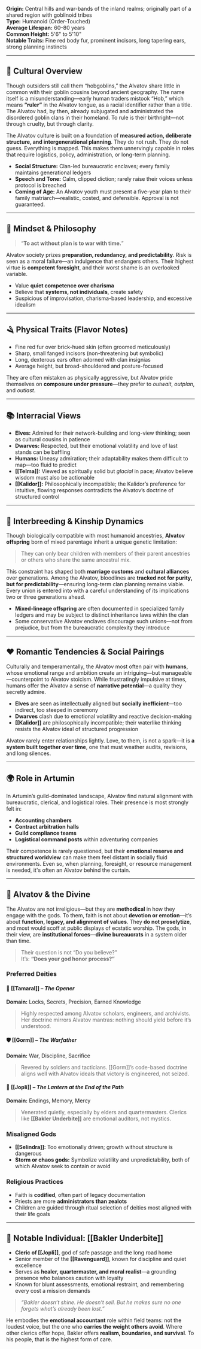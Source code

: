 **Origin:** Central hills and war-bands of the inland realms; originally part of a shared region with goblinoid tribes  
**Type:** Humanoid (Order-Touched)  
**Average Lifespan:** 60–80 years  
**Common Height:** 5'6" to 5'10"  
**Notable Traits:** Fine red body fur, prominent incisors, long tapering ears, strong planning instincts

---

## 🧱 Cultural Overview

Though outsiders still call them “hobgoblins,” the Alvatov share little in common with their goblin cousins beyond ancient geography. The name itself is a misunderstanding—early human traders mistook “Hob,” which means **“ruler”** in the Alvatov tongue, as a racial identifier rather than a title. The Alvatov had, by then, already subjugated and administrated the disordered goblin clans in their homeland. To rule is their birthright—not through cruelty, but through clarity.

The Alvatov culture is built on a foundation of **measured action, deliberate structure, and intergenerational planning**. They do not rush. They do not guess. Everything is mapped. This makes them unnervingly capable in roles that require logistics, policy, administration, or long-term planning.

- **Social Structure:** Clan-led bureaucratic enclaves; every family maintains generational ledgers
- **Speech and Tone:** Calm, clipped diction; rarely raise their voices unless protocol is breached
- **Coming of Age:** An Alvatov youth must present a five-year plan to their family matriarch—realistic, costed, and defensible. Approval is not guaranteed.

---

## 🧠 Mindset & Philosophy

> “**To act without plan is to war with time.**”

Alvatov society prizes **preparation, redundancy, and predictability**. Risk is seen as a moral failure—an indulgence that endangers others. Their highest virtue is **competent foresight**, and their worst shame is an overlooked variable.

- Value **quiet competence over charisma**
- Believe that **systems, not individuals**, create safety
- Suspicious of improvisation, charisma-based leadership, and excessive idealism

---

## 🪒 Physical Traits (Flavor Notes)

- Fine red fur over brick-hued skin (often groomed meticulously)
- Sharp, small fanged incisors (non-threatening but symbolic)
- Long, dexterous ears often adorned with clan insignias
- Average height, but broad-shouldered and posture-focused

They are often mistaken as physically aggressive, but Alvatov pride themselves on **composure under pressure**—they prefer to _outwait_, _outplan_, and _outlast_.

---

## 📚 Interracial Views

- **Elves:** Admired for their network-building and long-view thinking; seen as cultural cousins in patience
- **Dwarves:** Respected, but their emotional volatility and love of last stands can be baffling
- **Humans:** Uneasy admiration; their adaptability makes them difficult to map—too fluid to predict
- **[[Telma]]:** Viewed as spiritually solid but _glacial_ in pace; Alvatov believe wisdom must also be actionable
- **[[Kalidor]]:** Philosophically incompatible; the Kalidor’s preference for intuitive, flowing responses contradicts the Alvatov’s doctrine of structured control


---

## 🧬 Interbreeding & Kinship Dynamics

Though biologically compatible with most humanoid ancestries, **Alvatov offspring** born of mixed parentage inherit a unique genetic limitation:

> They can only bear children with members of their parent ancestries or others who share the same ancestral mix.

This constraint has shaped both **marriage customs** and **cultural alliances** over generations. Among the Alvatov, bloodlines are **tracked not for purity, but for predictability**—ensuring long-term clan planning remains viable. Every union is entered into with a careful understanding of its implications two or three generations ahead.

- **Mixed-lineage offspring** are often documented in specialized family ledgers and may be subject to distinct inheritance laws within the clan
- Some conservative Alvatov enclaves discourage such unions—not from prejudice, but from the bureaucratic complexity they introduce

---

## ❤️ Romantic Tendencies & Social Pairings

Culturally and temperamentally, the Alvatov most often pair with **humans**, whose emotional range and ambition create an intriguing—but manageable—counterpoint to Alvatov stoicism. While frustratingly impulsive at times, humans offer the Alvatov a sense of **narrative potential**—a quality they secretly admire.

- **Elves** are seen as intellectually aligned but **socially inefficient**—too indirect, too steeped in ceremony
- **Dwarves** clash due to emotional volatility and reactive decision-making
- **[[Kalidor]]** are philosophically incompatible; their waterlike thinking resists the Alvatov ideal of structured progression

Alvatov rarely enter relationships lightly. Love, to them, is not a spark—it is **a system built together over time**, one that must weather audits, revisions, and long silences.

---

## 🌍 Role in Artumin

In Artumin’s guild-dominated landscape, Alvatov find natural alignment with bureaucratic, clerical, and logistical roles. Their presence is most strongly felt in:

- **Accounting chambers**
- **Contract arbitration halls**
- **Guild compliance teams**
- **Logistical command posts** within adventuring companies

Their competence is rarely questioned, but their **emotional reserve and structured worldview** can make them feel distant in socially fluid environments. Even so, when planning, foresight, or resource management is needed, it's often an Alvatov behind the curtain.

---

## 🔦 Alvatov & the Divine

The Alvatov are not irreligious—but they are **methodical** in how they engage with the gods. To them, faith is not about **devotion or emotion**—it’s about **function, legacy, and alignment of values**. They **do not proselytize**, and most would scoff at public displays of ecstatic worship. The gods, in their view, are **institutional forces**—**divine bureaucrats** in a system older than time.

> Their question is not “Do you believe?”  
> It’s: **“Does your god honor process?”**

### Preferred Deities

#### 🔑 [[Tamaral]] – _The Opener_

**Domain:** Locks, Secrets, Precision, Earned Knowledge

> Highly respected among Alvatov scholars, engineers, and archivists. Her doctrine mirrors Alvatov mantras: nothing should yield before it’s understood.

#### 🛡️ [[Gorm]] – _The Warfather_

**Domain:** War, Discipline, Sacrifice

> Revered by soldiers and tacticians. [[Gorm]]’s code-based doctrine aligns well with Alvatov ideals that victory is engineered, not seized.

#### 🔗 [[Jopli]] – _The Lantern at the End of the Path_

**Domain:** Endings, Memory, Mercy

> Venerated quietly, especially by elders and quartermasters. Clerics like **[[Bakler Underbite]]** are emotional auditors, not mystics.

### Misaligned Gods

- **[[Selindra]]:** Too emotionally driven; growth without structure is dangerous
- **Storm or chaos gods:** Symbolize volatility and unpredictability, both of which Alvatov seek to contain or avoid

### Religious Practices

- Faith is **codified**, often part of legacy documentation
- Priests are more **administrators than zealots**
- Children are guided through ritual selection of deities most aligned with their life goals

---

## 🔎 Notable Individual: [[Bakler Underbite]]

- **Cleric of [[Jopli]]**, god of safe passage and the long road home
- Senior member of the **[[Ravenguard]]**, known for discipline and quiet excellence
- Serves as **healer, quartermaster, and moral realist**—a grounding presence who balances caution with loyalty
- Known for blunt assessments, emotional restraint, and remembering every cost a mission demands

> _“Bakler doesn’t shine. He doesn’t sell. But he makes sure no one forgets what’s already been lost.”_

He embodies the **emotional accountant** role within field teams: not the loudest voice, but the one who **carries the weight others avoid**. Where other clerics offer hope, Bakler offers **realism, boundaries, and survival**. To his people, that is the highest form of care.